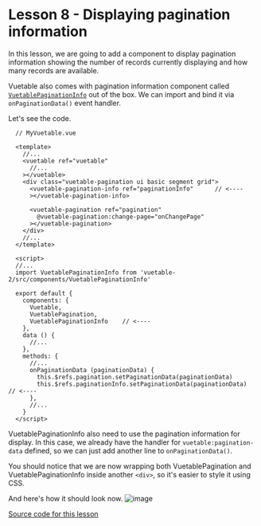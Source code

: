 # Lesson 8 - Displaying pagination information

In this lesson, we are going to add a component to display pagination information showing the number of records currently displaying and how many records are available.

Vuetable also comes with pagination information component called [`VuetablePaginationInfo`](https://github.com/ratiw/vuetable-2/blob/master/src/components/VuetablePaginationInfo.vue) out of the box. We can import and bind it via `onPaginationData()` event handler.

Let's see the code.

```vue
  // MyVuetable.vue

  <template>
    //...
    <vuetable ref="vuetable"
      //...
    ></vuetable>
    <div class="vuetable-pagination ui basic segment grid">
      <vuetable-pagination-info ref="paginationInfo"      // <----
      ></vuetable-pagination-info>

      <vuetable-pagination ref="pagination"
        @vuetable-pagination:change-page="onChangePage"
      ></vuetable-pagination>
    </div>
    //...
  </template>

  <script>
  //...
  import VuetablePaginationInfo from 'vuetable-2/src/components/VuetablePaginationInfo'

  export default {
    components: {
      Vuetable,
      VuetablePagination,
      VuetablePaginationInfo    // <----
    },
    data () {
      //...
    },
    methods: {
      //...
      onPaginationData (paginationData) {
        this.$refs.pagination.setPaginationData(paginationData)
        this.$refs.paginationInfo.setPaginationData(paginationData)   // <----
      },
      //...
    }
  </script>
```

VuetablePaginationInfo also need to use the pagination information for display. In this case, we already have the handler for `vuetable:pagination-data` defined, so we can just add another line to `onPaginationData()`.

You should notice that we are now wrapping both VuetablePagination and VuetablePaginationInfo inside another `<div>`, so it's easier to style it using CSS.

And here's how it should look now.
    ![image](./images/08-1.png)

[Source code for this lesson](https://github.com/ratiw/vuetable-2-tutorial/tree/lesson-8)
